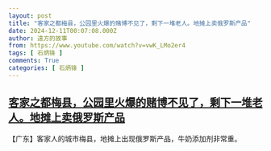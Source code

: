 ```yaml
---
layout: post
title: "客家之都梅县，公园里火爆的赌博不见了，剩下一堆老人。地摊上卖俄罗斯产品"
date: 2024-12-11T00:07:08.000Z
author: 遠方的故事
from: https://www.youtube.com/watch?v=vwK_LMo2er4
tags: [ 石炳锋 ]
comments: True
categories: [ 石炳锋 ]
---
```

<!--1733875628000-->
[客家之都梅县，公园里火爆的赌博不见了，剩下一堆老人。地摊上卖俄罗斯产品](https://www.youtube.com/watch?v=vwK_LMo2er4)
------

<div>
【广东】客家人的城市梅县，地摊上出现俄罗斯产品，牛奶添加剂非常重。
</div>
